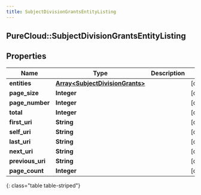 ```yaml
---
title: SubjectDivisionGrantsEntityListing
---
```

## PureCloud::SubjectDivisionGrantsEntityListing

## Properties

|Name | Type | Description | Notes|
|------------ | ------------- | ------------- | -------------|
| **entities** | [**Array&lt;SubjectDivisionGrants&gt;**](SubjectDivisionGrants.html) |  | [optional] |
| **page_size** | **Integer** |  | [optional] |
| **page_number** | **Integer** |  | [optional] |
| **total** | **Integer** |  | [optional] |
| **first_uri** | **String** |  | [optional] |
| **self_uri** | **String** |  | [optional] |
| **last_uri** | **String** |  | [optional] |
| **next_uri** | **String** |  | [optional] |
| **previous_uri** | **String** |  | [optional] |
| **page_count** | **Integer** |  | [optional] |
{: class="table table-striped"}


